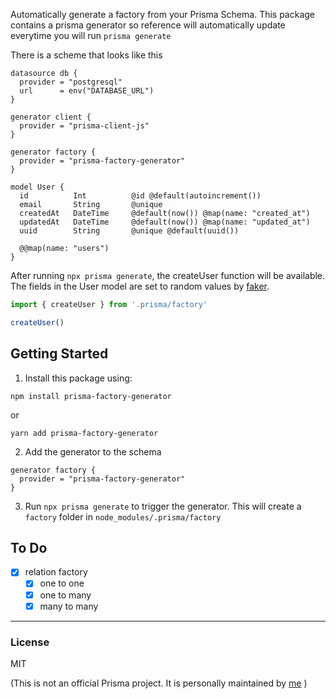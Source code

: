 Automatically generate a factory from your Prisma Schema. This package contains a prisma generator so reference will automatically update everytime you will run `prisma generate`

There is a scheme that looks like this
```prisma
datasource db {
  provider = "postgresql"
  url      = env("DATABASE_URL")
}

generator client {
  provider = "prisma-client-js"
}

generator factory {
  provider = "prisma-factory-generator"
}

model User {
  id          Int          @id @default(autoincrement())
  email       String       @unique
  createdAt   DateTime     @default(now()) @map(name: "created_at")
  updatedAt   DateTime     @default(now()) @map(name: "updated_at")
  uuid        String       @unique @default(uuid())

  @@map(name: "users")
}
```
After running `npx prisma generate`, the createUser function will be available. The fields in the User model are set to random values by [faker](https://github.com/marak/Faker.js/).
```typescript
import { createUser } from '.prisma/factory'

createUser()
```

## Getting Started

1. Install this package using:

```shell
npm install prisma-factory-generator
```
or
```shell
yarn add prisma-factory-generator
```

2. Add the generator to the schema

```prisma
generator factory {
  provider = "prisma-factory-generator"
}
```

3. Run `npx prisma generate` to trigger the generator. This will create a `factory` folder in `node_modules/.prisma/factory`

## To Do
- [x] relation factory
  - [x] one to one
  - [x] one to many
  - [x] many to many

---

### License

MIT

(This is not an official Prisma project. It is personally maintained by [me](https://github.com/toyamarinyon) )
